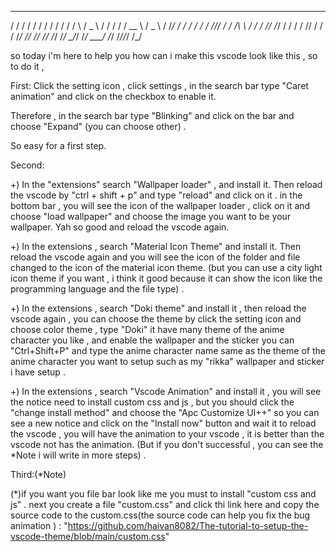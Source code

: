  _   _    _      _    __  __      __    ____   _   _     ____   ____  
/ / / /  / /    / /  /  \/  /    /  \  /  _ \ / / / /   / __ \ /  _ \ 
/ /_/ /  / /    / /  / /\// /   / /\ \ / / / // /_/ /  / /  / // / / /
/____/   /_/    /_/  /_/  /_/  /_/  \_\/_/ /_/ \___/   /_/  /_//_/ /_/

so today i'm here to help you how can i make this vscode look like this , so to do it ,

First: Click the setting icon , click settings , in the search bar type "Caret animation" and click on the checkbox to enable it.

Therefore , in the search bar type "Blinking" and click on the bar and choose "Expand" (you can choose other) .

So easy for a first step.

Second:

+) In the "extensions" search "Wallpaper loader" , and install it. Then reload the vscode by "ctrl + shift + p" and type "reload" and click on it . in the bottom bar , you will see the icon of the wallpaper loader , click on it and choose "load wallpaper" and choose the image you want to be your wallpaper. Yah so good and reload the vscode again.

+) In the extensions , search "Material Icon Theme" and install it. Then reload the vscode again and you will see the icon of the folder and file changed to the icon of the material icon theme. (but you can use a city light icon theme if you want , i think it good because it can show the icon like the programming language and the file type) .

+) In the extensions , search "Doki theme" and install it , then reload the vscode again , you can choose the theme by click the setting icon and choose color theme , type "Doki" it have many theme of the anime character you like , and enable the wallpaper and the sticker you can "Ctrl+Shift+P" and type the anime character name same as the theme of the anime character you want to setup such as my "rikka" wallpaper and sticker i have setup .

+) In the extensions , search "Vscode Animation" and install it , you will see the notice need to install custom css and js , but you should click the "change install method" and choose the "Apc Customize UI++" so you can see a new notice and click on the "Install now" button and wait it to reload the vscode , you will have the animation to your vscode , it is better than the vscode not has the animation. (But if you don't successful , you can see the \*Note i will write in more steps) .

Third:(\*Note)

(\*)if you want you file bar look like me you must to install "custom css and js" . next you create a file "custom.css" and click thi link here and copy the source code to the custom.css(the source code can help you fix the bug animation ) : "https://github.com/haivan8082/The-tutorial-to-setup-the-vscode-theme/blob/main/custom.css"


